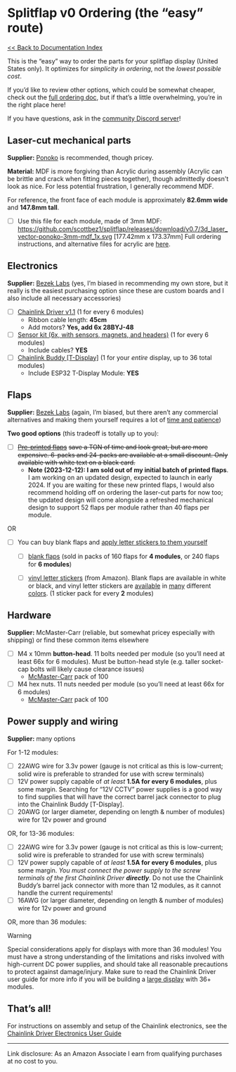 # Splitflap v0 Ordering (the “easy” route)
[<< Back to Documentation Index](../DocumentationIndex.md)

This is the “easy” way to order the parts for your splitflap display (United States only). It optimizes for *simplicity in ordering*, not the *lowest possible cost*.

If you’d like to review other options, which could be somewhat cheaper, check out the [full ordering doc](OrderingComplete.md), but if that’s a little overwhelming, you’re in the right place here!

If you have questions, ask in the [community Discord server](https://discord.gg/Hxnftc8PyW)!


## Laser-cut mechanical parts

**Supplier:** [Ponoko](https://www.ponoko.com/) is recommended, though pricey.

**Material:** MDF is more forgiving than Acrylic during assembly (Acrylic can be brittle and crack when fitting pieces together), though admittedly doesn't look as nice. For less potential frustration, I generally recommend MDF.

For reference, the front face of each module is approximately **82.6mm wide** and **147.8mm tall**.


- [ ]  Use this file for each module, made of 3mm MDF: https://github.com/scottbez1/splitflap/releases/download/v0.7/3d_laser_vector-ponoko-3mm-mdf_1x.svg [177.42mm x 173.37mm] 
    Full ordering instructions, and alternative files for acrylic are [here](OrderingComplete.md).


## Electronics

**Supplier:** [Bezek Labs](https://bezeklabs.etsy.com) (yes, I’m biased in recommending my own store, but it really is the easiest purchasing option since these are custom boards and I also include all necessary accessories)


- [ ]  [Chainlink Driver v1.1](https://bezeklabs.etsy.com/listing/1123280069/splitflap-chainlink-driver-v11) (1 for every 6 modules)
    - Ribbon cable length: **45cm**
    - Add motors? **Yes, add 6x 28BYJ-48**
- [ ]  [Sensor kit (6x, with sensors, magnets, and headers)](https://bezeklabs.etsy.com/listing/1139795321/splitflap-sensor-kit-6x-with-sensors)  (1 for every 6 modules)
    - Include cables? **YES**
- [ ]  [Chainlink Buddy [T-Display]](https://bezeklabs.etsy.com/listing/1109357786/splitflap-chainlink-buddy-t-display) (1 for your *entire* display, up to 36 total modules)
    - Include ESP32 T-Display Module: **YES**


## Flaps

**Supplier:** [Bezek Labs](https://bezeklabs.etsy.com) (again, I’m biased, but there aren’t any commercial alternatives and making them yourself requires a lot of [time and patience](../Flaps.md#option-3-diy-flaps))

**Two good options** (this tradeoff is totally up to you):

- [ ]  [~~Pre-printed flaps~~](https://bezeklabs.etsy.com/listing/1119149706/splitflap-display-flaps-printed-last) ~~save a TON of time and look great, but are more expensive. 6-packs and 24-packs are available at a small discount. Only available with white text on a black card.~~
    - **Note (2023-12-12): I am sold out of my initial batch of printed flaps**. I am working on an updated design, expected to launch in early 2024. If you are waiting for these new printed flaps, I would also recommend holding off on ordering the laser-cut parts for now too; the updated design will come alongside a refreshed mechanical design to support 52 flaps per module rather than 40 flaps per module.

OR

- [ ]  You can buy blank flaps and [apply letter stickers to them yourself](https://www.youtube.com/watch?v=3lFECISLwyI)
    - [ ]  [blank flaps](https://bezeklabs.etsy.com/listing/979720975/blank-splitflap-display-flaps) (sold in packs of 160 flaps for **4 modules**, or 240 flaps for **6 modules**)
    - [ ]  [vinyl letter stickers](https://amzn.to/37Frsjb) (from Amazon). Blank flaps are available in white or black, and vinyl letter stickers are [available](https://amzn.to/3ieAZj9) in [many](https://amzn.to/37t1y1R) different [colors](https://amzn.to/3tk4Ddh). (1 sticker pack for every **2** modules)


## Hardware

**Supplier:** McMaster-Carr (reliable, but somewhat pricey especially with shipping) or find these common items elsewhere


- [ ]  M4 x 10mm **button-head**. 11 bolts needed per module (so you’ll need at least 66x for 6 modules). Must be button-head style (e.g. taller socket-cap bolts will likely cause clearance issues)
    - [McMaster-Carr](https://www.mcmaster.com/92095A190/) pack of 100
- [ ]  M4 hex nuts. 11 nuts needed per module (so you’ll need at least 66x for 6 modules)
    - [McMaster-Carr](https://www.mcmaster.com/91828A231/) pack of 100


## Power supply and wiring

**Supplier:** many options

For 1-12 modules:

- [ ]  22AWG wire for 3.3v power (gauge is not critical as this is low-current; solid wire is preferable to stranded for use with screw terminals)
- [ ]  12V power supply capable of *at least* **1.5A for every 6 modules**, plus some margin. Searching for “12V CCTV” power supplies is a good way to find supplies that will have the correct barrel jack connector to plug into the Chainlink Buddy [T-Display].
- [ ]  20AWG (or larger diameter, depending on length & number of modules) wire for 12v power and ground

OR, for 13-36 modules:

- [ ]  22AWG wire for 3.3v power (gauge is not critical as this is low-current; solid wire is preferable to stranded for use with screw terminals)
- [ ]  12V power supply capable of *at least* **1.5A for every 6 modules**, plus some margin. *You must connect the power supply to the screw terminals of the first Chainlink Driver* ***directly***. Do not use the Chainlink Buddy’s barrel jack connector with more than 12 modules, as it cannot handle the current requirements!
- [ ]  16AWG (or larger diameter, depending on length & number of modules) wire for 12v power and ground

OR, more than 36 modules:
> [!WARNING]
> Special considerations apply for displays with more than 36 modules! You must have a strong understanding of the limitations and risks involved with high-current DC power supplies, and should take all reasonable precautions to protect against damage/injury. Make sure to read the Chainlink Driver user guide for more info if you will be building a [large display](../ElectronicsGuide.md#Large-displays) with 36+ modules.


## That’s all!

For instructions on assembly and setup of the Chainlink electronics, see the [Chainlink Driver Electronics User Guide](../ElectronicsGuide.md) 


----------

Link disclosure: As an Amazon Associate I earn from qualifying purchases at no cost to you.